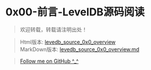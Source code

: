 # 0x00-前言-LevelDB源码阅读

> 欢迎转载，转载请注明出处！

> Html版本: [levedb\_source\_0x0\_overview](http://kevins.pro/blog/levedb_source_0x0_overview/)<br/>
> MarkDown版本: [levedb\_source\_0x0\_overview.md](http://github.com/KevinsBobo/KevinsBobo.github.io/blob/master/article/levedb_source_0x0_overview.md)

> [Follow me on GitHub ^_^](http://github.com/KevinsBobo/)

